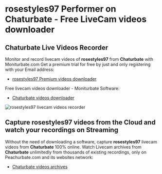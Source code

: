 # rosestyles97 Performer on Chaturbate - Free LiveCam videos downloader

## Chaturbate Live Videos Recorder

Monitor and record livecam videos of **rosestyles97** from **Chaturbate** with Moniturbate.com
Get a premium trial for free by just and only registering with your Email address:
* [rosestyles97 Premium videos downloader](https://moniturbate.com/request-demo-licence-key.html)

Free livecam videos downloader - Moniturbate Software:
* [Chaturbate videos downloader](https://moniturbate.com/moniturbate-download-software.html)

![rosestyles97 livecam videos recorder](https://peachurnet.com/templates/moniturbate-software.png)


## Capture rosestyles97 videos from the Cloud and watch your recordings on Streaming

Without the need of downloading a software, capture **rosestyles97** livecam videos from **Chaturbate** 100% online.
Watch Livecam archives from **Chaturbate** unlimitedly from thousands of existing recordings, only on Peachurbate.com and its websites network:
* [Chaturbate videos archives](https://peachurnet.com/)